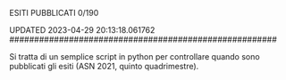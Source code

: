 ESITI PUBBLICATI 0/190 

UPDATED 2023-04-29 20:13:18.061762
######################################################

Si tratta di un semplice script in python per controllare quando sono pubblicati gli esiti (ASN 2021, quinto quadrimestre).

